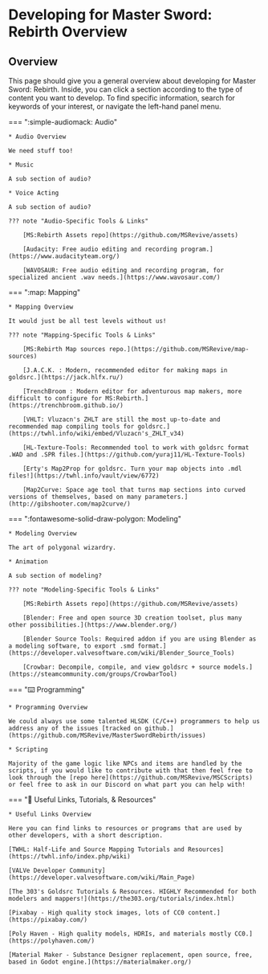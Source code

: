 # Developing for Master Sword: Rebirth Overview
## Overview
This page should give you a general overview about developing for Master Sword: Rebirth. Inside, you can click a section according to the type of content you want to develop. To find specific information, search for keywords of your interest, or navigate the left-hand panel menu.



=== ":simple-audiomack: Audio"

    * Audio Overview

    We need stuff too!

    * Music

    A sub section of audio?

    * Voice Acting

    A sub section of audio?

    ??? note "Audio-Specific Tools & Links"

        [MS:Rebirth Assets repo](https://github.com/MSRevive/assets)

        [Audacity: Free audio editing and recording program.](https://www.audacityteam.org/)

        [WAVOSAUR: Free audio editing and recording program, for specialized ancient .wav needs.](https://www.wavosaur.com/)



=== ":map: Mapping"

    * Mapping Overview

    It would just be all test levels without us!

    ??? note "Mapping-Specific Tools & Links"
    
        [MS:Rebirth Map sources repo.](https://github.com/MSRevive/map-sources)

        [J.A.C.K. : Modern, recommended editor for making maps in goldsrc.](https://jack.hlfx.ru/)

        [TrenchBroom : Modern editor for adventurous map makers, more difficult to configure for MS:Rebirth.](https://trenchbroom.github.io/)

        [VHLT: Vluzacn's ZHLT are still the most up-to-date and recommended map compiling tools for goldsrc.](https://twhl.info/wiki/embed/Vluzacn's_ZHLT_v34)

        [HL-Texture-Tools: Recommended tool to work with goldsrc format .WAD and .SPR files.](https://github.com/yuraj11/HL-Texture-Tools)

        [Erty's Map2Prop for goldsrc. Turn your map objects into .mdl files!](https://twhl.info/vault/view/6772)

        [Map2Curve: Space age tool that turns map sections into curved versions of themselves, based on many parameters.](http://gibshooter.com/map2curve/)



=== ":fontawesome-solid-draw-polygon: Modeling"

    * Modeling Overview

    The art of polygonal wizardry.

    * Animation

    A sub section of modeling?

    ??? note "Modeling-Specific Tools & Links"

        [MS:Rebirth Assets repo](https://github.com/MSRevive/assets)

        [Blender: Free and open source 3D creation toolset, plus many other possibilities.](https://www.blender.org/)

        [Blender Source Tools: Required addon if you are using Blender as a modeling software, to export .smd format.](https://developer.valvesoftware.com/wiki/Blender_Source_Tools)

        [Crowbar: Decompile, compile, and view goldsrc + source models.](https://steamcommunity.com/groups/CrowbarTool)



=== ":keyboard: Programming"
    
    * Programming Overview

    We could always use some talented HLSDK (C/C++) programmers to help us address any of the issues [tracked on github.](https://github.com/MSRevive/MasterSwordRebirth/issues)

    * Scripting
    
    Majority of the game logic like NPCs and items are handled by the scripts, if you would like to contribute with that then feel free to look through the [repo here](https://github.com/MSRevive/MSCScripts) or feel free to ask in our Discord on what part you can help with!



=== ":link: Useful Links, Tutorials, & Resources"

    * Useful Links Overview

    Here you can find links to resources or programs that are used by other developers, with a short description.

    [TWHL: Half-Life and Source Mapping Tutorials and Resources](https://twhl.info/index.php/wiki)

    [VALVe Developer Community](https://developer.valvesoftware.com/wiki/Main_Page)

    [The 303's Goldsrc Tutorials & Resources. HIGHLY Recommended for both modelers and mappers!](https://the303.org/tutorials/index.html)

    [Pixabay - High quality stock images, lots of CC0 content.](https://pixabay.com/)

    [Poly Haven - High quality models, HDRIs, and materials mostly CC0.](https://polyhaven.com/)

    [Material Maker - Substance Designer replacement, open source, free, based in Godot engine.](https://materialmaker.org/)